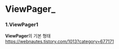 # ViewPager_  

### 1.ViewPager1  
**ViewPager**의 기본 형태  
https://webnautes.tistory.com/1013?category=677171
